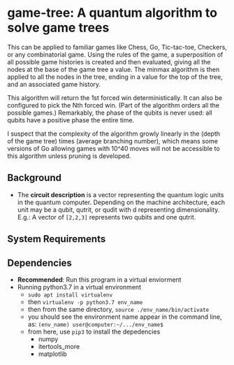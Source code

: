 # game-tree: A quantum algorithm to solve game trees

This can be applied to familiar games like Chess, Go, Tic-tac-toe, Checkers, or any combinatorial game. 
Using the rules of the game, a superposition of all possible game histories is created and then evaluated, giving all the nodes at the base of the game tree a value. 
The minmax algorithm is then applied to all the nodes in the tree, ending in a value for the top of the tree, and an associated game history.

This algorithm will return the 1st forced win deterministically. It can also be configured to pick the Nth forced win. (Part of the algorithm orders all the possible games.) Remarkably, the phase of the qubits is never used: all qubits have a positive phase the entire time.

I suspect that the complexity of the algorithm growly linearly in the (depth of the game tree) times (average branching number), which means some versions of Go allowing games with 10^40 moves will not be accessible to this algorithm unless pruning is developed.

## Background

* The **circuit description** is a vector representing the quantum logic units in the quantum computer. Depending on the machine architecture, each unit may be a qubit, qutrit, or qudit with d representing dimensionality. E.g.: A vector of ```[2,2,3]``` represents two qubits and one qutrit.

## System Requirements

## Dependencies
* **Recommended**: Run this program in a virtual enviorment
* Running python3.7 in a virtual environment
    * ```sudo apt install virtualenv```
    * then ```virtualenv -p python3.7 env_name```
    * then from the same directory, ```source ./env_name/bin/activate```
    * you should see the environment name appear in the command line, as: ```(env_name) user@computer:~/.../env_name$```
    * from here, use ```pip3``` to install the depedencies
      * numpy
      * itertools_more 
      * matplotlib
      
